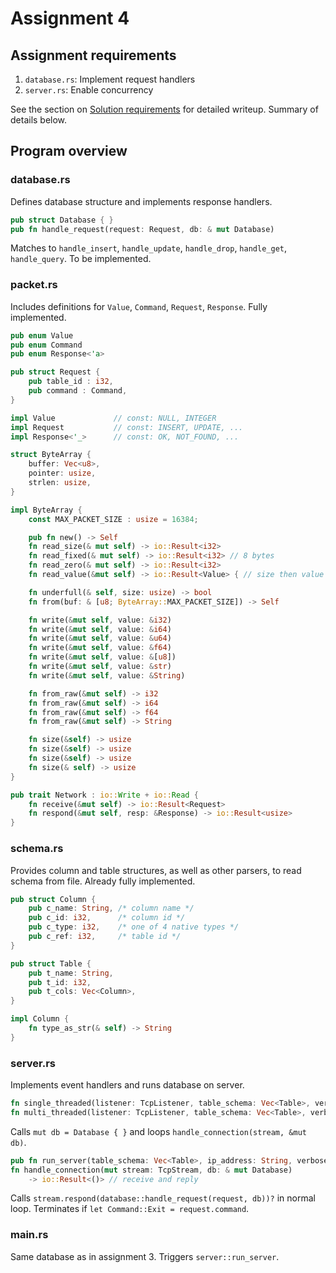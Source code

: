 # Assignment 4

## Assignment requirements

1. `database.rs`: Implement request handlers
2. `server.rs`: Enable concurrency

See the section on [Solution requirements](http://fs.csl.toronto.edu/~sunk/asst4.html#specification) for detailed writeup. Summary of details below.

## Program overview

### database.rs
Defines database structure and implements response handlers.

```rust
pub struct Database { }
pub fn handle_request(request: Request, db: & mut Database)
```

Matches to `handle_insert`, `handle_update`, `handle_drop`, `handle_get`, `handle_query`. To be implemented.

### packet.rs
Includes definitions for `Value`, `Command`, `Request`, `Response`. Fully implemented.

```rust
pub enum Value
pub enum Command
pub enum Response<'a>

pub struct Request {
    pub table_id : i32,
    pub command : Command,
}

impl Value             // const: NULL, INTEGER
impl Request           // const: INSERT, UPDATE, ...
impl Response<'_>      // const: OK, NOT_FOUND, ...

struct ByteArray {
    buffer: Vec<u8>,
    pointer: usize,
    strlen: usize,
}

impl ByteArray {
    const MAX_PACKET_SIZE : usize = 16384;

    pub fn new() -> Self
    fn read_size(& mut self) -> io::Result<i32>
    fn read_fixed(& mut self) -> io::Result<i32> // 8 bytes
    fn read_zero(& mut self) -> io::Result<i32>
    fn read_value(&mut self) -> io::Result<Value> { // size then value

    fn underfull(& self, size: usize) -> bool
    fn from(buf: & [u8; ByteArray::MAX_PACKET_SIZE]) -> Self

    fn write(&mut self, value: &i32)
    fn write(&mut self, value: &i64)
    fn write(&mut self, value: &u64)
    fn write(&mut self, value: &f64)
    fn write(&mut self, value: &[u8])
    fn write(&mut self, value: &str)
    fn write(&mut self, value: &String)

    fn from_raw(&mut self) -> i32
    fn from_raw(&mut self) -> i64
    fn from_raw(&mut self) -> f64
    fn from_raw(&mut self) -> String

    fn size(&self) -> usize
    fn size(&self) -> usize
    fn size(&self) -> usize
    fn size(& self) -> usize
}

pub trait Network : io::Write + io::Read {
    fn receive(&mut self) -> io::Result<Request>
    fn respond(&mut self, resp: &Response) -> io::Result<usize>
}
```

### schema.rs
Provides column and table structures, as well as other parsers, to read schema from file. Already fully implemented.

```rust
pub struct Column {
    pub c_name: String, /* column name */
    pub c_id: i32,      /* column id */
    pub c_type: i32,    /* one of 4 native types */
    pub c_ref: i32,     /* table id */
}

pub struct Table {
    pub t_name: String,
    pub t_id: i32,
    pub t_cols: Vec<Column>,
}

impl Column {
    fn type_as_str(& self) -> String
}
```

### server.rs
Implements event handlers and runs database on server.

```rust
fn single_threaded(listener: TcpListener, table_schema: Vec<Table>, verbose: bool)
fn multi_threaded(listener: TcpListener, table_schema: Vec<Table>, verbose: bool)
```

Calls `mut db = Database { }` and loops `handle_connection(stream, &mut db)`.

```rust
pub fn run_server(table_schema: Vec<Table>, ip_address: String, verbose: bool) // Wrapper to `single_threaded`
fn handle_connection(mut stream: TcpStream, db: & mut Database)
    -> io::Result<()> // receive and reply
```

Calls `stream.respond(database::handle_request(request, db))?` in normal loop. Terminates if `let Command::Exit = request.command`.

### main.rs
Same database as in assignment 3. Triggers `server::run_server`.
